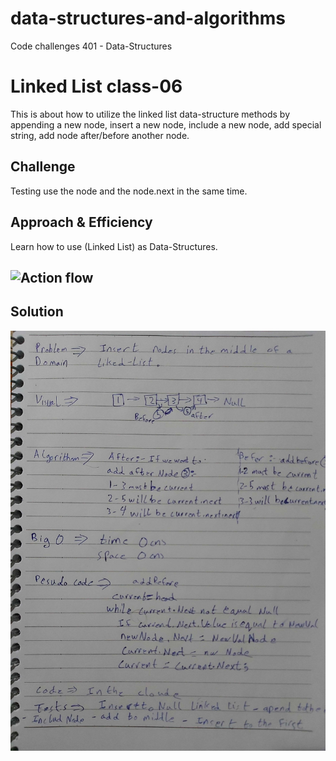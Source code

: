 # data-structures-and-algorithms
Code challenges 401 - Data-Structures

# Linked List class-06
This is about how to utilize the linked list data-structure methods by appending a new node, insert a new node, include a new node, add special string, add node after/before another node.
## Challenge
Testing use the node and the node.next in the same time.

## Approach & Efficiency
Learn how to use (Linked List) as Data-Structures.

## ![Action flow](https://github.com/Abdallah-401-advanced-javascript/data-structures-and-algorithms/actions/runs/120864250)

## Solution
![UML Diagram](./assets/Class-06.jpg)